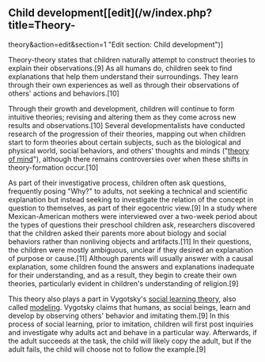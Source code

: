 ## Child development[[edit](/w/index.php?title=Theory-
theory&action=edit&section=1 "Edit section: Child development")]

Theory-theory states that children naturally attempt to construct theories to
explain their observations.[9] As all humans do, children seek to find
explanations that help them understand their surroundings. They learn through
their own experiences as well as through their observations of others' actions
and behaviors.[10]

Through their growth and development, children will continue to form intuitive
theories; revising and altering them as they come across new results and
observations.[10] Several developmentalists have conducted research of the
progression of their theories, mapping out when children start to form
theories about certain subjects, such as the biological and physical world,
social behaviors, and others' thoughts and minds ("[theory of
mind](/wiki/Theory\_of\_mind "Theory of mind")"), although there remains
controversies over when these shifts in theory-formation occur.[10]

As part of their investigative process, children often ask questions,
frequently posing "Why?" to adults, not seeking a technical and scientific
explanation but instead seeking to investigate the relation of the concept in
question to themselves, as part of their egocentric view.[9] In a study where
Mexican-American mothers were interviewed over a two-week period about the
types of questions their preschool children ask, researchers discovered that
the children asked their parents more about biology and social behaviors
rather than nonliving objects and artifacts.[11] In their questions, the
children were mostly ambiguous, unclear if they desired an explanation of
purpose or cause.[11] Although parents will usually answer with a causal
explanation, some children found the answers and explanations inadequate for
their understanding, and as a result, they begin to create their own theories,
particularly evident in children's understanding of religion.[9]

This theory also plays a part in Vygotsky's [social learning
theory](/wiki/Social\_learning\_theory "Social learning theory"), also called
[modeling](/wiki/Modeling\_\(psychology\) "Modeling \(psychology\)"). Vygotsky
claims that humans, as social beings, learn and develop by observing others'
behavior and imitating them.[9] In this process of social learning, prior to
imitation, children will first post inquiries and investigate why adults act
and behave in a particular way. Afterwards, if the adult succeeds at the task,
the child will likely copy the adult, but if the adult fails, the child will
choose not to follow the example.[9]
